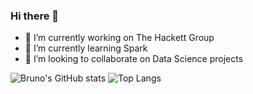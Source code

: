 ### Hi there 👋

- 🔭 I’m currently working on The Hackett Group
- 🌱 I’m currently learning Spark
- 👯 I’m looking to collaborate on Data Science projects

![Bruno's GitHub stats](https://github-readme-stats.vercel.app/api?username=brunocgf&hide=stars&count_private=true&show_icons=true)
![Top Langs](https://github-readme-stats.vercel.app/api/top-langs/?username=brunocgf&hide=jupyter%20notebook,html&layout=compact)
